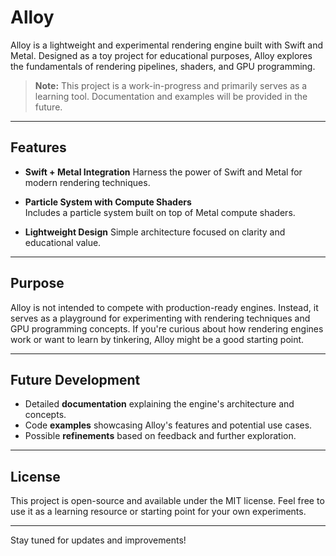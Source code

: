 # Alloy

Alloy is a lightweight and experimental rendering engine built with Swift and Metal. Designed as a toy project for educational purposes, Alloy explores the fundamentals of rendering pipelines, shaders, and GPU programming.

> **Note:** This project is a work-in-progress and primarily serves as a learning tool. Documentation and examples will be provided in the future.

---

## Features

- **Swift + Metal Integration**
  Harness the power of Swift and Metal for modern rendering techniques.

- **Particle System with Compute Shaders**  
  Includes a particle system built on top of Metal compute shaders.

- **Lightweight Design**
  Simple architecture focused on clarity and educational value.

---

## Purpose

Alloy is not intended to compete with production-ready engines. Instead, it serves as a playground for experimenting with rendering techniques and GPU programming concepts. If you're curious about how rendering engines work or want to learn by tinkering, Alloy might be a good starting point.

---

## Future Development

- Detailed **documentation** explaining the engine's architecture and concepts.
- Code **examples** showcasing Alloy's features and potential use cases.
- Possible **refinements** based on feedback and further exploration.

---

## License

This project is open-source and available under the MIT license. Feel free to use it as a learning resource or starting point for your own experiments.

---

Stay tuned for updates and improvements!
